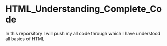 # HTML_Understanding_Complete_Code
In this reporsitory I will push my all code through which I have understood all basics of HTML 
